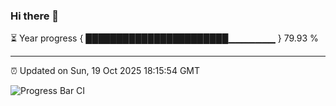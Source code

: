 ### Hi there 👋

⏳ Year progress { ███████████████████████▁▁▁▁▁▁▁ } 79.93 %

---

⏰ Updated on Sun, 19 Oct 2025 18:15:54 GMT

![Progress Bar CI](https://github.com/code-lakshay/GitHub-Actions-Demo/workflows/Progress%20Bar%20CI/badge.svg)
